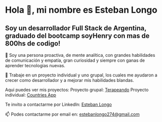 # Hola 👋, mi nombre es Esteban Longo

## Soy un desarrollador Full Stack de Argentina, graduado del bootcamp soyHenry con mas de 800hs de codigo!

🚀 Soy una persona proactiva, de mente analítica, con grandes habilidades de comunicación y empatía, gran curiosidad y siempre con ganas de aprender tecnologias nuevas.

💼 Trabaje en un proyecto individual y uno grupal, los cuales me ayudaron a crecer como desarrollador y a mejorar mis habilidades blandas.

Aqui puedes ver mis proyectos:
Proyecto grupal: [Terapeando]((https://terapeando.vercel.app/))
Proyecto individual: [Countries App]((https://countries-pi-esteban.vercel.app/))

Te invito a contactarme por LinkedIn: [Esteban Longo]((https://www.linkedin.com/in/esteban-longo/))

📫 Podes contactarme por email en: estebanlongo274@gmail.com
<!--
**EstebanLongo/EstebanLongo** is a ✨ _special_ ✨ repository because its `README.md` (this file) appears on your GitHub profile.

Como desarrollador Full Stack tengo experiencia en el uso de JavaScript, Nodejs, React & Redux, PostgreSQL, Express, HTML y CSS. Me estoy enfocando en reunir experiencia y conocimiento en el desarrollo Front-end.
Me considero un profesional orientado a la resolución de problemas y al cliente.


Here are some ideas to get you started:

- 🔭 I’m currently working on ...
- 🌱 I’m currently learning ...
- 👯 I’m looking to collaborate on ...
- 🤔 I’m looking for help with ...
- 💬 Ask me about ...
- 📫 How to reach me: ...
- 😄 Pronouns: ...
- ⚡ Fun fact: ...
-->
